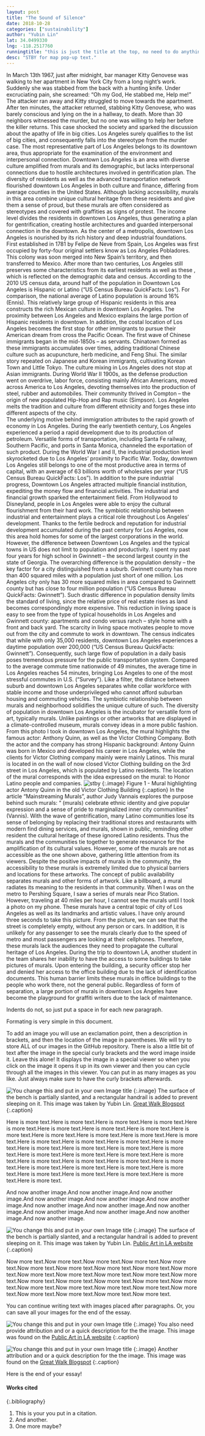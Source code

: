 ```yaml
---
layout: post
title: "The Sound of Silence"
date: 2018-10-28
categories: ["sustainability"] 
author: "Yubin Lin"
lat: 34.0499330
lng: -118.2517760
runningtitle: "this is just the title at the top, no need to do anything here"
desc: "STBY for map pop-up text."
---
```


  In March 13th 1967, just after midnight, bar manager Kitty Genovese was walking to her apartment in New York City from a long night’s work. Suddenly she was stabbed from the back with a hunting knife. Under excruciating pain, she screamed: “Oh my God, He stabbed me, Help me!” The attacker ran away and Kitty struggled to move towards the apartment. After ten minutes, the attacker returned, stabbing Kitty Genovese, who was barely conscious and lying on the in a hallway, to death. More than 30 neighbors witnessed the murder, but no one was willing to help her before the killer returns. This case shocked the society and sparked the discussion about the apathy of life in big cities. Los Angeles surely qualifies to the list of big cities, and consequently falls into the stereotype from the murder case. The most representative part of Los Angeles belongs to its downtown area, thus appropriate for the examination of the environment and interpersonal connection. Downtown Los Angeles is an area with diverse culture amplified from murals and its demographic, but lacks interpersonal connections due to hostile architectures involved in gentrification plan. The diversity of residents as well as the advanced transportation network flourished downtown Los Angeles in both culture and finance, differing from average counties in the United States. Although lacking accessibility, murals in this area combine unique cultural heritage from these residents and give them a sense of proud, but these murals are often considered as stereotypes and covered with graffities as signs of protest. The income level divides the residents in downtown Los Angeles, thus generating a plan for gentrification, creating hostile architectures and guarded interpersonal connection in the downtown.
  As the center of a metropolis, downtown Los Angeles is nourished by its rich history and deep industrial foundations. First established in 1781 by Felipe de Neve from Spain, Los Angeles was first occupied by forty-four original settlers know as Los Angeles Pobladores. This colony was soon merged into New Spain’s territory, and then transferred to Mexico. After more than two centuries, Los Angeles still preserves some characteristics from its earliest residents as well as these , which is reflected on the demographic data and census. According to the 2010 US census data, around half of the population in Downtown Los Angeles is Hispanic or Latino (“US Census Bureau QuickFacts: Los”). For comparison, the national average of Latino population is around 16% (Ennis). This relatively large group of Hispanic residents in this area constructs the rich Mexican culture in downtown Los Angeles. The proximity between Los Angeles and Mexico explains the large portion of Hispanic residents in downtown. In addition, the costal location of Los Angeles becomes the first stop for other immigrants to pursue their American dream from cross the Pacific Ocean. The first wave of Chinese immigrants began in the mid-1850s – as servants. Chinatown formed as these immigrants accumulates over times, adding traditional Chinese culture such as acupuncture, herb medicine, and Feng Shui. The similar story repeated on Japanese and Korean immigrants, cultivating Korean Town and Little Tokyo. The culture mixing in Los Angeles does not stop at Asian immigrants. During World War II 1900s, as the defense production went on overdrive, labor force, consisting mainly African Americans, moved across America to Los Angeles, devoting themselves into the production of steel, rubber and automobiles. Their community thrived in Compton – the origin of new populated Hip-Hop and Rap music (Simpson). Los Angeles melts the tradition and culture from different ethnicity and forges these into different aspects of the city.  
  The underlying motive behind immigration attributes to the rapid growth of economy in Los Angeles. During the early twentieth century, Los Angeles experienced a period a rapid development due to its production of petroleum. Versatile forms of transportation, including Santa Fe railway, Southern Pacific, and ports in Santa Monica, channeled the exportation of such product. During the World War I and II, the industrial production level skyrocketed due to Los Angeles’ proximity to Pacific War. Today, downtown Los Angeles still belongs to one of the most productive area in terms of capital, with an average of 63 billions worth of wholesales per year (“US Census Bureau QuickFacts: Los”). In addition to the pure industrial progress, Downtown Los Angeles attracted multiple financial institution, expediting the money flow and financial activities. The industrial and financial growth sparked the entertainment field. From Hollywood to Disneyland, people in Los Angeles were able to enjoy the cultural flourishment from their hard work. The symbiotic relationship between industrial and entertainment plays a critical role throughout Los Angeles’ development. Thanks to the fertile bedrock and reputation for industrial development accumulated during the past century for Los Angeles, now this area hold homes for some of the largest corporations in the world. However, the difference between Downtown Los Angeles and the typical towns in US does not limit to population and productivity.
  I spent my past four years for high school in Gwinnett – the second largest county in the state of Georgia. The overarching difference is the population density – the key factor for a city distinguished from a suburb. Gwinnett county has more than 400 squared miles with a population just short of one million. Los Angeles city only has 30 more squared miles in area compared to Gwinnett county but has close to four million population (“US Census Bureau QuickFacts: Gwinnett”). Such drastic difference in population density limits the standard of living, since the relative price of real estate rises as land becomes correspondingly more expensive. This reduction in living space is easy to see from the type of typical households in Los Angeles and Gwinnett county: apartments and condo versus ranch – style home with a front and back yard. The scarcity in living space motivates people to move out from the city and commute to work in downtown. The census indicates that while with only 35,000 residents, downtown Los Angeles experiences a daytime population over 200,000 (“US Census Bureau QuickFacts: Gwinnett”). Consequently, such large flow of population in a daily basis poses tremendous pressure for the public transportation system. Compared to the average commute time nationwide of 49 minutes, the average time in Los Angeles reaches 54 minutes, bringing Los Angeles to one of the most stressful commutes in U.S. (“Survey”). Like a filter, the distance between suburb and downtown Los Angeles separates white collar workforce with stable income and those underprivileged who cannot afford suburban housing and commuting vehicles.
  The symbiotic relationship between murals and neighborhood solidifies the unique culture of such. The diversity of population in downtown Los Angeles is the incubator for versatile form of art, typically murals. Unlike paintings or other artworks that are displayed in a climate-controlled museum, murals convey ideas in a more public fashion. From this photo I took in downtown Los Angeles, the mural highlights the famous actor: Anthony Quinn, as well as the Victor Clothing Company. Both the actor and the company has strong Hispanic background: Antony Quinn was born in Mexico and developed his career in Los Angeles, while the clients for Victor Clothing company mainly were mainly Latinos. This mural is located in on the wall of now closed Victor Clothing building on the 3rd street in Los Angeles, which is populated by Latino residents. The location of the mural corresponds with the idea expressed on the mural: to Honor Latino people and companies. 
   ![stby](images/Lin_victor_mural.jpg)
   {:.image}
Figure 1 - Mural highlighting actor Antony Quinn in the old Victor Clothing Building
   {:.caption} 
   In the article “Mainstreaming Murals”, author Judy Vannais explores the purpose behind such murals: “ (murals) celebrate ethnic identity and give popular expression and a sense of pride to marginalized inner city communities” (Vannis). With the wave of gentrification, many Latino communities lose its sense of belonging by replacing their traditional stores and restaurants with modern find dining services, and murals, shown in public, reminding other resident the cultural heritage of these ignored Latino residents. Thus the murals and the communities tie together to generate resonance for the amplification of its cultural values. However, some of the murals are not as accessible as the one shown above, gathering little attention from its viewers. 
   Despite the positive impacts of murals in the community, the accessibility to these murals is extremely limited due to physical barriers and locations for these artworks. The concept of public availability separates murals and other forms of artwork. Like a billboard, a mural radiates its meaning to the residents in that community. When I was on the metro to Pershing Square, I saw a series of murals near Pico Station. However, traveling at 40 miles per hour, I cannot see the murals until I took a photo on my phone. These murals have a central topic of city of Los Angeles as well as its landmarks and artistic values. I have only around three seconds to take this picture. From the picture, we can see that the street is completely empty, without any person or cars. In addition, it is unlikely for any passenger to see the murals clearly due to the speed of metro and most passengers are looking at their cellphones. Therefore, these murals lack the audiences they need to propagate the cultural heritage of Los Angeles. During the trip to downtown LA, another student in the team shares her inability to have the access to some buildings to take pictures of murals. Upon entering the building, a security officer stop her and denied her access to the office building due to the lack of identification documents. This human barrier limits these murals in office buildings to the people who work there, not the general public. Regardless of form of separation, a large portion of murals in downtown Los Angeles have become the playground for graffiti writers due to the lack of maintenance. 
   
Indents do not, so just put a space in for each new paragraph.

Formating is very simple in this document. 

To add an image you will use an exclamation point, then a description in brackets, and then the location of the image in parentheses. We will try to store ALL of our images in the GitHub repository.  There is also a little bit of text after the image in the special curly brackets and the word image inside it. Leave this alone! It displays the image in a special viewer so when you click on the image it opens it up in its own viewer and then you can cycle through all the images in this viewer. You can put in as many images as you like. Just always make sure to have the curly brackets afterwards.
   
   
![You change this and put in your own Image title](images/Lin_defensive_bench.jpg)
   {:.image}
The surface of the bench is partially slanted, and a rectangular handrail is added to prevent sleeping on it. This image was taken by Yubin Lin. [Great Walk Blogspot](http://greatlawalk.blogspot.com/2016/11/)
   {:.caption} 

Here is more text.Here is more text.Here is more text.Here is more text.Here is more text.Here is more text.Here is more text.Here is more text.Here is more text.Here is more text.Here is more text.Here is more text.Here is more text.Here is more text.Here is more text.Here is more text.Here is more text.Here is more text.Here is more text.Here is more text.Here is more text.Here is more text.Here is more text.Here is more text.Here is more text.Here is more text.Here is more text.Here is more text.Here is more text.Here is more text.Here is more text.Here is more text.Here is more text.Here is more text.Here is more text.Here is more text.Here is more text.Here is more text.

And now another image.And now another image.And now another image.And now another image.And now another image.And now another image.And now another image.And now another image.And now another image.And now another image.And now another image.And now another image.And now another image.

![You change this and put in your own Image title](images/Lin_man_on_subway.jpg)
   {:.image}
The surface of the bench is partially slanted, and a rectangular handrail is added to prevent sleeping on it. This image was taken by Yubin Lin. [Public Art in LA website](http://www.publicartinla.com/LA_murals/Hollywood/cat_fairfax.html)
   {:.caption} 

Now more text.Now more text.Now more text.Now more text.Now more text.Now more text.Now more text.Now more text.Now more text.Now more text.Now more text.Now more text.Now more text.Now more text.Now more text.Now more text.Now more text.Now more text.Now more text.Now more text.Now more text.Now more text.Now more text.Now more text.Now more text.Now more text.Now more text.Now more text.Now more text.


You can continue writing text with images placed after paragraphs. Or, you can save all your images for the end of the essay.

![You change this and put in your own Image title](images/example1.jpg)
   {:.image}
You also need provide attribution and or a quick description for the the image. This image was found on the [Public Art in LA website](http://www.publicartinla.com/LA_murals/Hollywood/cat_fairfax.html)
   {:.caption} 
   
![You change this and put in your own Image title](images/example2.jpg)
   {:.image}
Another attribution and or a quick description for the the image. This image was found on the [Great Walk Blogspot](http://greatlawalk.blogspot.com/2016/11/)
   {:.caption} 

Here is the end of your essay!

#### Works cited

{:.bibliography} 
1. This is your you put in a citation.
2. And another.
3. One more maybe?
